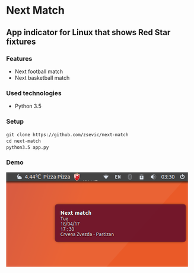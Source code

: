 Next Match
===

App indicator for Linux that shows Red Star fixtures 
---

### Features
* Next football match
* Next basketball match

### Used technologies
* Python 3.5

### Setup
`git clone https://github.com/zsevic/next-match`  
`cd next-match`  
`python3.5 app.py`

### Demo
![Demo](https://github.com/zsevic/next-match/blob/master/images/demo.png)
